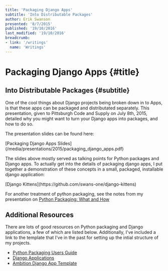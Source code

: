 ```yaml
---
title: 'Packaging Django Apps'
subtitle: 'Into Distributable Packages'
author: Erik Swanson
presented: '8/7/2015'
published: '19/10/2016'
last_modified: '19/10/2016'
breadcrumb:
- link: '/writings'
  name: 'Writings'
---
```



Packaging Django Apps {#title}
==============================

Into Distributable Packages {#subtitle}
---------------------------------------


One of the cool things about Django projects being broken down in to
Apps, is that these apps can be packaged and distributated
separately. This presentation, given to Pittsburgh Code and Supply on
July 8th, 2015, detailed why you might want to turn your Django apps
into packages, and how to do so.

The presentation slides can be found here:

<div class="centering">
[Packaging Django Apps Slides](/media/presentations/2015/packaging_django_apps.pdf)
</div>

The slides above mostly served as talking points for Python packages
and Django apps. To actually get into the details of packaging django
apps, I put together a demonstration of these concepts in a small,
packaged, installable django application:

<div class="centering">
[Django Kittens](https://github.com/swans-one/django-kittens)
</div>

For another treatment of python packaging, see the notes from my
presentation on [Python Packaging: What and How](/writings/Python-Packaging)

Additional Resources
--------------------

There are lots of good resources on Python packaging and Django
applications, a few of which are listed below. Additionally, I've
included a link to the template that I've in the past for setting up
the intial structure of my projects.

- [Python Packaging Users Guide](https://packaging.python.org/)
- [Django Applications](https://docs.djangoproject.com/en/1.10/ref/applications/)
- [Ambition Django App Template](https://github.com/ambitioninc/django-app-template)
